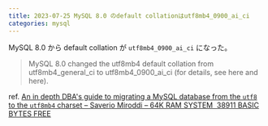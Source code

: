 ```yaml
---
title: 2023-07-25 MySQL 8.0 のdefault collationはutf8mb4_0900_ai_ci
categories: mysql
---
```


MySQL 8.0 から default collation が `utf8mb4_0900_ai_ci` になった。

> MySQL 8.0 changed the utf8mb4 default collation from utf8mb4_general_ci to utf8mb4_0900_ai_ci (for details, see here and here).

ref. [An in depth DBA's guide to migrating a MySQL database from the `utf8` to the `utf8mb4` charset – Saverio Miroddi – 64K RAM SYSTEM  38911 BASIC BYTES FREE](https://saveriomiroddi.github.io/An-in-depth-dbas-guide-to-migrating-a-mysql-database-from-the-utf8-to-the-utf8mb4-charset/)
